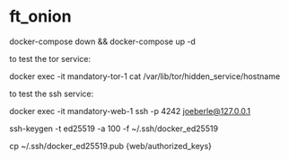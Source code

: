 # ft_onion

docker-compose down && docker-compose up -d

to test the tor service:

docker exec -it mandatory-tor-1 cat /var/lib/tor/hidden_service/hostname

to test the ssh service:

docker exec -it mandatory-web-1 ssh -p 4242 joeberle@127.0.0.1





ssh-keygen -t ed25519 -a 100 -f ~/.ssh/docker_ed25519

cp ~/.ssh/docker_ed25519.pub {web/authorized_keys}

